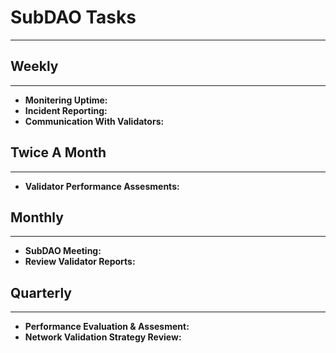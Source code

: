 # SubDAO Tasks
___
## **Weekly**
___
- **Monitering Uptime:**
- **Incident Reporting:**
- **Communication With Validators:**

## **Twice A Month**
___
- **Validator Performance Assesments:**

## **Monthly**
___
- **SubDAO Meeting:**
- **Review Validator Reports:**

## **Quarterly**
___
- **Performance Evaluation & Assesment:**
- **Network Validation Strategy Review:**